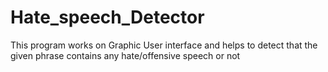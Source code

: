 # Hate_speech_Detector
This program works on Graphic User interface and helps to detect that the given phrase contains any hate/offensive speech or not
